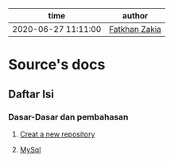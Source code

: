 | time                | author                                           |
| ------------------- | ------------------------------------------------ |
| 2020-06-27 11:11:00 | [Fatkhan Zakia](https://github.com/FatkhanZakia) |

# Source's docs

<!-- Berisi dokumentasi Fatkhan Zakiabn cbvcbvc -->

## Daftar Isi

### Dasar-Dasar dan pembahasan

1. [Creat a new repository](https://github.com/FatkhanZakia/source-s_docs/blob/master/01-Creat-a-new-repository.md)

2. [MySql](https://github.com/FatkhanZakia/source-s_docs/blob/master/02-MySql.md)
<!-- 3. [Variabel](https://github.com/tamankodekode/materi/blob/master/bahasa_pemrograman/javascript/04-variabel.md)
3. [Tipe Data](https://github.com/tamankodekode/materi/blob/master/bahasa_pemrograman/javascript/05-tipe-data.md)
4. [Konversi Tipe Data](https://github.com/tamankodekode/materi/blob/master/bahasa_pemrograman/javascript/06-konversi-tipe-data.md)
5. [Operator](https://github.com/tamankodekode/materi/blob/master/bahasa_pemrograman/javascript/07-operator.md)

   a. [Aritmatika](https://github.com/tamankodekode/materi/blob/master/bahasa_pemrograman/javascript/07-operator.md#aritmatika)

   b. [Komparasi](https://github.com/tamankodekode/materi/blob/master/bahasa_pemrograman/javascript/07-operator.md#komparasi)

   c. [Logika](https://github.com/tamankodekode/materi/blob/master/bahasa_pemrograman/javascript/07-operator.md#logika)

   d. [Assignment](https://github.com/tamankodekode/materi/blob/master/bahasa_pemrograman/javascript/07-operator.md#assignment)

6. Percabangan (Decision)

   a. If-Else

   b. Switch-Case

7. Perulangan (Looping)

   a. For

   b. While

   c. Do-While

8. Fungsi (Function)

   a. Standard Function

   <!-- b. Arrow Function -->
